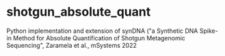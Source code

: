 # shotgun_absolute_quant
Python implementation and extension of synDNA ("a Synthetic DNA Spike-in Method for Absolute Quantification of Shotgun Metagenomic Sequencing", Zaramela et al., mSystems 2022 
